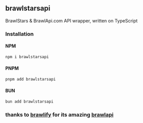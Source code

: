 ## brawlstarsapi

BrawlStars & BrawlApi.com API wrapper, written on TypeScript

### Installation
#### NPM
```bash
npm i brawlstarsapi
```

#### PNPM
```bash
pnpm add brawlstarsapi
```

#### BUN
```bash
bun add brawlstarsapi
```

### thanks to [brawlify](https://brawlify.com) for its amazing [brawlapi](https://brawlapi.com)